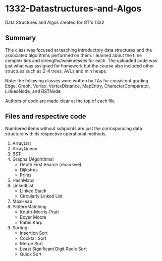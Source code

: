 # 1332-Datastructures-and-Algos
Data Structures and Algos created for GT's 1332
## Summary
This class was focused at teaching introductory data structures and the associated algorithms performed on them. I learned about the time complexities and strengths/weaknesses for each. The uploaded code was just what was assigned for homework but the course also included other structues such as 2-4 trees, AVLs and min heaps.

Note: the following classes were written by TAs for consistent grading:
Edge, Graph, Vertex, VertexDistance, MapEntry, CharacterComparator, LinkedNode, and BSTNode

Authors of code are made clear at the top of each file
## Files and respective code
Numbered items without subpoints are just the corrosponding data structure with its respective operational methods.
1. ArrayList
2. ArrayQueue
3. BST
4. Graphs (Algorithms)
    * Depth First Search (recursive)
    * Dijkstras
    * Prims
6. HashMaps
7. LinkedList
    * Linked Stack
    * Circularly Linked List
8. MaxHeap
9. PatternMatching
    * Knuth-Morris-Pratt
    * Boyer Moore
    * Rabin Karp
10. Sorting
    * Insertion Sort
    * Cocktail Sort
    * Merge Sort
    * Least Significant Digit Radix Sort
    * Quick Sort
